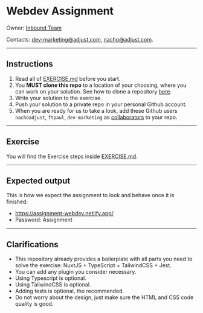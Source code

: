 # Webdev Assignment
Owner: [Inbound Team](https://mate.adjust.com/teams/inbound)

Contacts: dev-marketing@adjust.com, nacho@adjust.com.

---

## Instructions
1. Read all of [EXERCISE.md](./EXERCISE.md) before you start.
2. You **MUST clone this repo** to a location of your choosing, where you can work on your solution. See how to clone a repository [here](https://docs.github.com/en/repositories/creating-and-managing-repositories/cloning-a-repository).
3. Write your solution to the exercise.
4. Push your solution to a private repo in your personal Github account.
5. When you are ready for us to take a look, add these Github users `nachoadjust`, `ftpaul`, `dev-marketing` as [collaborators](https://docs.github.com/en/account-and-profile/setting-up-and-managing-your-github-user-account/managing-access-to-your-personal-repositories/inviting-collaborators-to-a-personal-repository) to your repo.

---

## Exercise
You will find the Exercise steps inside [EXERCISE.md](./EXERCISE.md).

---

## Expected output
This is how we expect the assignment to look and behave once it is finished:

- https://assignment-webdev.netlify.app/
- Password: Assignment

---

## Clarifications
- This repository already provides a boilerplate with all parts you need to solve the exercise: NuxtJS + TypeScript + TailwindCSS + Jest.
- You can add any plugin you consider necessary.
- Using Typescript is optional.
- Using TailwindCSS is optional.
- Adding tests is optional, tho recommended.
- Do not worry about the design, just make sure the HTML and CSS code quality is good.
